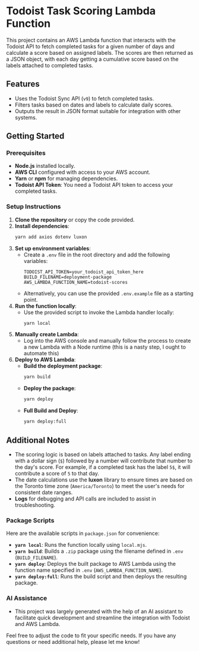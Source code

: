 # Todoist Task Scoring Lambda Function

This project contains an AWS Lambda function that interacts with the Todoist API to fetch completed tasks for a given number of days and calculate a score based on assigned labels. The scores are then returned as a JSON object, with each day getting a cumulative score based on the labels attached to completed tasks.

## Features

- Uses the Todoist Sync API (`v9`) to fetch completed tasks.
- Filters tasks based on dates and labels to calculate daily scores.
- Outputs the result in JSON format suitable for integration with other systems.

## Getting Started

### Prerequisites

- **Node.js** installed locally.
- **AWS CLI** configured with access to your AWS account.
- **Yarn** or **npm** for managing dependencies.
- **Todoist API Token**: You need a Todoist API token to access your completed tasks.

### Setup Instructions

1. **Clone the repository** or copy the code provided.
2. **Install dependencies**:
   ```bash
   yarn add axios dotenv luxon
   ```
3. **Set up environment variables**:
   - Create a `.env` file in the root directory and add the following variables:
     ```
     TODOIST_API_TOKEN=your_todoist_api_token_here
     BUILD_FILENAME=deployment-package
     AWS_LAMBDA_FUNCTION_NAME=todoist-scores
     ```
   - Alternatively, you can use the provided `.env.example` file as a starting point.
4. **Run the function locally**:
   - Use the provided script to invoke the Lambda handler locally:
     ```bash
     yarn local
     ```
5. **Manually create Lambda**:
   - Log into the AWS console and manually follow the process to create a new Lambda with a Node runtime (this is a nasty step, I ought to automate this)
6. **Deploy to AWS Lambda**:
   - **Build the deployment package**:
     ```bash
     yarn build
     ```
   - **Deploy the package**:
     ```bash
     yarn deploy
     ```
   - **Full Build and Deploy**:
     ```bash
     yarn deploy:full
     ```

## Additional Notes

- The scoring logic is based on labels attached to tasks. Any label ending with a dollar sign (`$`) followed by a number will contribute that number to the day's score. For example, if a completed task has the label `5$`, it will contribute a score of `5` to that day.
- The date calculations use the **luxon** library to ensure times are based on the Toronto time zone (`America/Toronto`) to meet the user's needs for consistent date ranges.
- **Logs** for debugging and API calls are included to assist in troubleshooting.

### Package Scripts

Here are the available scripts in `package.json` for convenience:

- **`yarn local`**: Runs the function locally using `local.mjs`.
- **`yarn build`**: Builds a `.zip` package using the filename defined in `.env` (`BUILD_FILENAME`).
- **`yarn deploy`**: Deploys the built package to AWS Lambda using the function name specified in `.env` (`AWS_LAMBDA_FUNCTION_NAME`).
- **`yarn deploy:full`**: Runs the build script and then deploys the resulting package.

### AI Assistance

- This project was largely generated with the help of an AI assistant to facilitate quick development and streamline the integration with Todoist and AWS Lambda.

Feel free to adjust the code to fit your specific needs. If you have any questions or need additional help, please let me know!
